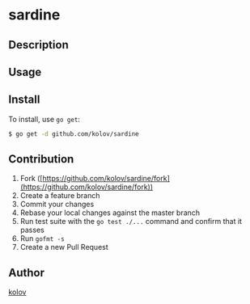 # sardine



## Description

## Usage

## Install

To install, use `go get`:

```bash
$ go get -d github.com/kolov/sardine
```

## Contribution

1. Fork ([https://github.com/kolov/sardine/fork](https://github.com/kolov/sardine/fork))
1. Create a feature branch
1. Commit your changes
1. Rebase your local changes against the master branch
1. Run test suite with the `go test ./...` command and confirm that it passes
1. Run `gofmt -s`
1. Create a new Pull Request

## Author

[kolov](https://github.com/kolov)
